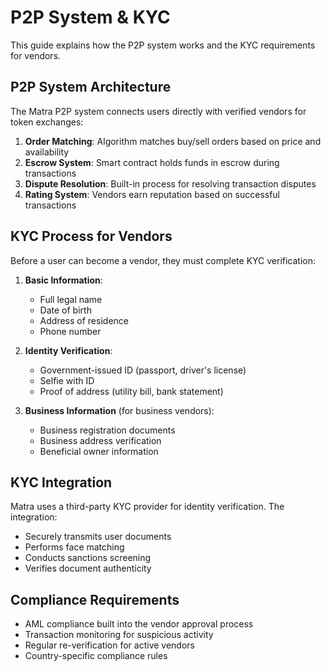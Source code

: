 # P2P System & KYC
This guide explains how the P2P system works and the KYC requirements for vendors.

## P2P System Architecture
The Matra P2P system connects users directly with verified vendors for token exchanges:

1. **Order Matching**: Algorithm matches buy/sell orders based on price and availability
2. **Escrow System**: Smart contract holds funds in escrow during transactions
3. **Dispute Resolution**: Built-in process for resolving transaction disputes
4. **Rating System**: Vendors earn reputation based on successful transactions

## KYC Process for Vendors
Before a user can become a vendor, they must complete KYC verification:

1. **Basic Information**:
   - Full legal name
   - Date of birth
   - Address of residence
   - Phone number

2. **Identity Verification**:
   - Government-issued ID (passport, driver's license)
   - Selfie with ID
   - Proof of address (utility bill, bank statement)

3. **Business Information** (for business vendors):
   - Business registration documents
   - Business address verification
   - Beneficial owner information

## KYC Integration
Matra uses a third-party KYC provider for identity verification. The integration:
- Securely transmits user documents
- Performs face matching
- Conducts sanctions screening
- Verifies document authenticity

## Compliance Requirements
- AML compliance built into the vendor approval process
- Transaction monitoring for suspicious activity
- Regular re-verification for active vendors
- Country-specific compliance rules 